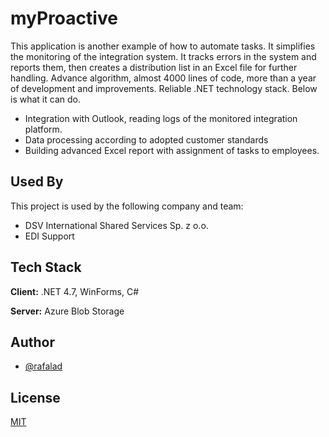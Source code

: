 # myProactive

This application is another example of how to automate tasks. It simplifies the monitoring of the integration system. It tracks errors in the system and reports them, then creates a distribution list in an Excel file for further handling. Advance algorithm, almost 4000 lines of code, more than a year of development and improvements. Reliable .NET technology stack. Below is what it can do.

- Integration with Outlook, reading logs of the monitored integration platform.
- Data processing according to adopted customer standards
- Building advanced Excel report with assignment of tasks to employees.

## Used By

This project is used by the following company and team:

- DSV International Shared Services Sp. z o.o.
- EDI Support

## Tech Stack

**Client:** .NET 4.7, WinForms, C#

**Server:** Azure Blob Storage

## Author

- [@rafalad](https://www.github.com/rafalad)

## License

[MIT](https://choosealicense.com/licenses/mit/)
